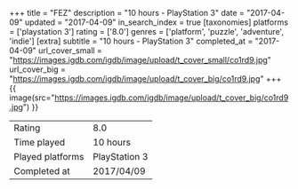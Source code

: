 +++
title = "FEZ"
description = "10 hours - PlayStation 3"
date = "2017-04-09"
updated = "2017-04-09"
in_search_index = true
[taxonomies]
platforms = ['playstation 3']
rating = ['8.0']
genres = ['platform', 'puzzle', 'adventure', 'indie']
[extra]
subtitle = "10 hours - PlayStation 3"
completed_at = "2017-04-09"
url_cover_small = "https://images.igdb.com/igdb/image/upload/t_cover_small/co1rd9.jpg"
url_cover_big = "https://images.igdb.com/igdb/image/upload/t_cover_big/co1rd9.jpg"
+++
{{ image(src="https://images.igdb.com/igdb/image/upload/t_cover_big/co1rd9.jpg") }}

|              |            |
| ------------ | ---------- |
| Rating       | 8.0 |
| Time played  | 10 hours |
| Played platforms    | PlayStation 3 |
| Completed at | 2017/04/09 |


